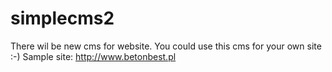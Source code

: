 # simplecms2
There wil be new cms for website.
You could use this cms for your own site :-)
Sample site: http://www.betonbest.pl
